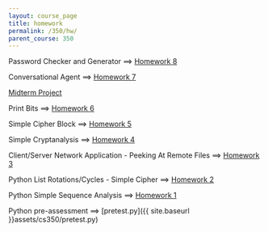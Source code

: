 ```yaml
---
layout: course_page
title: homework
permalink: /350/hw/
parent_course: 350
---
```


Password Checker and Generator ==> [Homework 8](/350/hw8)

Conversational Agent ==> [Homework 7](/350/hw7)

[Midterm Project](/350/midterm)

Print Bits ==> [Homework 6](/350/hw6)

Simple Cipher Block ==> [Homework 5](/350/hw5)

Simple Cryptanalysis ==> [Homework 4](/350/hw4)

Client/Server Network Application - Peeking At Remote Files ==> [Homework 3](/350/hw3)

Python List Rotations/Cycles - Simple Cipher ==> [Homework 2](/350/hw2)

Python Simple Sequence Analysis ==> [Homework 1](/350/hw1)

Python pre-assessment ==> [pretest.py]({{ site.baseurl }}assets/cs350/pretest.py)
